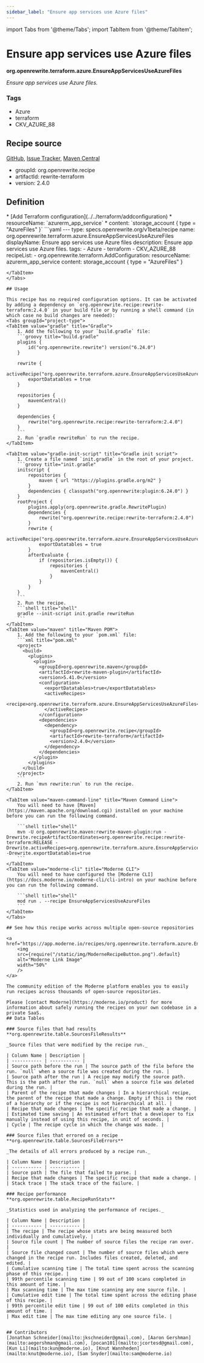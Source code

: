 ```yaml
---
sidebar_label: "Ensure app services use Azure files"
---
```


import Tabs from '@theme/Tabs';
import TabItem from '@theme/TabItem';

# Ensure app services use Azure files

**org.openrewrite.terraform.azure.EnsureAppServicesUseAzureFiles**

_Ensure app services use Azure files._

### Tags

* Azure
* terraform
* CKV_AZURE_88

## Recipe source

[GitHub](https://github.com/openrewrite/rewrite-terraform/blob/main/src/main/resources/META-INF/rewrite/azure.yml), [Issue Tracker](https://github.com/openrewrite/rewrite-terraform/issues), [Maven Central](https://central.sonatype.com/artifact/org.openrewrite.recipe/rewrite-terraform/2.4.0/jar)

* groupId: org.openrewrite.recipe
* artifactId: rewrite-terraform
* version: 2.4.0


## Definition

<Tabs groupId="recipe-type">
<TabItem value="recipe-list" title="Recipe List" >
* [Add Terraform configuration](../../terraform/addconfiguration)
  * resourceName: `azurerm_app_service`
  * content: `storage_account {   type = "AzureFiles" }`

</TabItem>

<TabItem value="yaml-recipe-list" title="Yaml Recipe List">
```yaml
---
type: specs.openrewrite.org/v1beta/recipe
name: org.openrewrite.terraform.azure.EnsureAppServicesUseAzureFiles
displayName: Ensure app services use Azure files
description: Ensure app services use Azure files.
tags:
  - Azure
  - terraform
  - CKV_AZURE_88
recipeList:
  - org.openrewrite.terraform.AddConfiguration:
      resourceName: azurerm_app_service
      content: storage_account {
  type = "AzureFiles"
}

```
</TabItem>
</Tabs>

## Usage

This recipe has no required configuration options. It can be activated by adding a dependency on `org.openrewrite.recipe:rewrite-terraform:2.4.0` in your build file or by running a shell command (in which case no build changes are needed): 
<Tabs groupId="project-type">
<TabItem value="gradle" title="Gradle">
    1. Add the following to your `build.gradle` file:
    ```groovy title="build.gradle"
    plugins {
        id("org.openrewrite.rewrite") version("6.24.0")
    }
    
    rewrite {
        activeRecipe("org.openrewrite.terraform.azure.EnsureAppServicesUseAzureFiles")
        exportDatatables = true
    }
    
    repositories {
        mavenCentral()
    }
    
    dependencies {
        rewrite("org.openrewrite.recipe:rewrite-terraform:2.4.0")
    }
    ```
    2. Run `gradle rewriteRun` to run the recipe.
</TabItem>

<TabItem value="gradle-init-script" title="Gradle init script">
    1. Create a file named `init.gradle` in the root of your project.
    ```groovy title="init.gradle"
    initscript {
        repositories {
            maven { url "https://plugins.gradle.org/m2" }
        }
        dependencies { classpath("org.openrewrite:plugin:6.24.0") }
    }
    rootProject {
        plugins.apply(org.openrewrite.gradle.RewritePlugin)
        dependencies {
            rewrite("org.openrewrite.recipe:rewrite-terraform:2.4.0")
        }
        rewrite {
            activeRecipe("org.openrewrite.terraform.azure.EnsureAppServicesUseAzureFiles")
            exportDatatables = true
        }
        afterEvaluate {
            if (repositories.isEmpty()) {
                repositories {
                    mavenCentral()
                }
            }
        }
    }
    ```
    2. Run the recipe.
    ```shell title="shell"
    gradle --init-script init.gradle rewriteRun
    ```
</TabItem>
<TabItem value="maven" title="Maven POM">
    1. Add the following to your `pom.xml` file:
    ```xml title="pom.xml"
    <project>
      <build>
        <plugins>
          <plugin>
            <groupId>org.openrewrite.maven</groupId>
            <artifactId>rewrite-maven-plugin</artifactId>
            <version>5.41.0</version>
            <configuration>
              <exportDatatables>true</exportDatatables>
              <activeRecipes>
                <recipe>org.openrewrite.terraform.azure.EnsureAppServicesUseAzureFiles</recipe>
              </activeRecipes>
            </configuration>
            <dependencies>
              <dependency>
                <groupId>org.openrewrite.recipe</groupId>
                <artifactId>rewrite-terraform</artifactId>
                <version>2.4.0</version>
              </dependency>
            </dependencies>
          </plugin>
        </plugins>
      </build>
    </project>
    ```
    2. Run `mvn rewrite:run` to run the recipe.
</TabItem>

<TabItem value="maven-command-line" title="Maven Command Line">
    You will need to have [Maven](https://maven.apache.org/download.cgi) installed on your machine before you can run the following command.

    ```shell title="shell"
    mvn -U org.openrewrite.maven:rewrite-maven-plugin:run -Drewrite.recipeArtifactCoordinates=org.openrewrite.recipe:rewrite-terraform:RELEASE -Drewrite.activeRecipes=org.openrewrite.terraform.azure.EnsureAppServicesUseAzureFiles -Drewrite.exportDatatables=true
    ```
</TabItem>
<TabItem value="moderne-cli" title="Moderne CLI">
    You will need to have configured the [Moderne CLI](https://docs.moderne.io/moderne-cli/cli-intro) on your machine before you can run the following command.

    ```shell title="shell"
    mod run . --recipe EnsureAppServicesUseAzureFiles
    ```
</TabItem>
</Tabs>

## See how this recipe works across multiple open-source repositories

<a href="https://app.moderne.io/recipes/org.openrewrite.terraform.azure.EnsureAppServicesUseAzureFiles">
    <img
    src={require("/static/img/ModerneRecipeButton.png").default}
    alt="Moderne Link Image"
    width="50%"
    />
</a>

The community edition of the Moderne platform enables you to easily run recipes across thousands of open-source repositories.

Please [contact Moderne](https://moderne.io/product) for more information about safely running the recipes on your own codebase in a private SaaS.
## Data Tables

### Source files that had results
**org.openrewrite.table.SourcesFileResults**

_Source files that were modified by the recipe run._

| Column Name | Description |
| ----------- | ----------- |
| Source path before the run | The source path of the file before the run. `null` when a source file was created during the run. |
| Source path after the run | A recipe may modify the source path. This is the path after the run. `null` when a source file was deleted during the run. |
| Parent of the recipe that made changes | In a hierarchical recipe, the parent of the recipe that made a change. Empty if this is the root of a hierarchy or if the recipe is not hierarchical at all. |
| Recipe that made changes | The specific recipe that made a change. |
| Estimated time saving | An estimated effort that a developer to fix manually instead of using this recipe, in unit of seconds. |
| Cycle | The recipe cycle in which the change was made. |

### Source files that errored on a recipe
**org.openrewrite.table.SourcesFileErrors**

_The details of all errors produced by a recipe run._

| Column Name | Description |
| ----------- | ----------- |
| Source path | The file that failed to parse. |
| Recipe that made changes | The specific recipe that made a change. |
| Stack trace | The stack trace of the failure. |

### Recipe performance
**org.openrewrite.table.RecipeRunStats**

_Statistics used in analyzing the performance of recipes._

| Column Name | Description |
| ----------- | ----------- |
| The recipe | The recipe whose stats are being measured both individually and cumulatively. |
| Source file count | The number of source files the recipe ran over. |
| Source file changed count | The number of source files which were changed in the recipe run. Includes files created, deleted, and edited. |
| Cumulative scanning time | The total time spent across the scanning phase of this recipe. |
| 99th percentile scanning time | 99 out of 100 scans completed in this amount of time. |
| Max scanning time | The max time scanning any one source file. |
| Cumulative edit time | The total time spent across the editing phase of this recipe. |
| 99th percentile edit time | 99 out of 100 edits completed in this amount of time. |
| Max edit time | The max time editing any one source file. |


## Contributors
[Jonathan Schneider](mailto:jkschneider@gmail.com), [Aaron Gershman](mailto:aegershman@gmail.com), [pocan101](mailto:jcortesd@gmail.com), [Kun Li](mailto:kun@moderne.io), [Knut Wannheden](mailto:knut@moderne.io), [Sam Snyder](mailto:sam@moderne.io)
